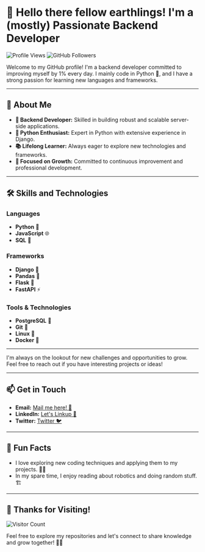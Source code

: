 # 👋 Hello there fellow earthlings! I'm a (mostly) Passionate Backend Developer

![Profile Views](https://komarev.com/ghpvc/?username=adi2812&color=blue) 
![GitHub Followers](https://img.shields.io/github/followers/adi2812?style=social)

Welcome to my GitHub profile! I'm a backend developer committed to improving myself by 1% every day. I mainly code in Python 🐍, and I have a strong passion for learning new languages and frameworks. 

---

## 🌟 About Me

- **🔧 Backend Developer:** Skilled in building robust and scalable server-side applications.
- **🐍 Python Enthusiast:** Expert in Python with extensive experience in Django.
- **📚 Lifelong Learner:** Always eager to explore new technologies and frameworks.
- **🎯 Focused on Growth:** Committed to continuous improvement and professional development.

---

## 🛠️ Skills and Technologies

### Languages
- **Python** 🐍
- **JavaScript** 🌐
- **SQL** 💾

### Frameworks
- **Django** 🤠
- **Pandas** 🐼
- **Flask** 🚀
- **FastAPI** ⚡


### Tools & Technologies
- **PostgreSQL** 🐘
- **Git** 🔄
- **Linux** 🐧
- **Docker** 🐳

---

I'm always on the lookout for new challenges and opportunities to grow. Feel free to reach out if you have interesting projects or ideas!

---

## 📫 Get in Touch

- **Email:** [Mail me here! 📧](mailto:aditysharma2812@gmail.com)
- **LinkedIn:** [Let's Linkup 🤝](https://www.linkedin.com/in/aditya-sharma-182631169/)
- **Twitter:** [Twitter 🐦](https://x.com/adi_28123)

---

## 🎉 Fun Facts

- I love exploring new coding techniques and applying them to my projects. 🧠💡
- In my spare time, I enjoy reading about robotics and doing random stuff. 🏗️

---

## 🙏 Thanks for Visiting!

![Visitor Count](https://komarev.com/ghpvc/?username=adi2812&color=blue)

Feel free to explore my repositories and let's connect to share knowledge and grow together! 🚀✨
